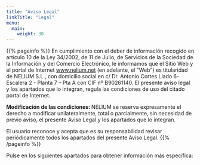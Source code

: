 ```yaml
---
title: "Aviso Legal"
linkTitle: "Legal"
menu:
  main:
    weight: 30
---
```


{{% pageinfo %}}
En cumplimiento con el deber de información recogido en artículo 10 de la Ley 34/2002, de 11 de Julio, de Servicios de la Sociedad de la Información y del Comercio Electrónico, le informamos que el Sitio Web y el portal de Internet www.nelium.net (en adelante, el "Web") es titularidad de NELIUM S.L., con domicilio social en c/ Dr. Antonio Cortes Llado 6-Escalera 2 - Planta 7 – Pta A con CIF nº B90261140. El presente aviso legal y los apartados que lo integran, regula las condiciones de uso del citado portal de Internet.

<strong>Modificación de las condiciones: </strong>
NELIUM se reserva expresamente el derecho a modificar unilateralmente, total o parcialmente, sin necesidad de previo aviso, el presente Aviso Legal y los apartados que lo integran.
<br>

El usuario reconoce y acepta que es su responsabilidad revisar periódicamente todos los apartados del presente Aviso Legal.
{{% /pageinfo %}}

Pulse en los siguientes apartados para obtener información más específica:


